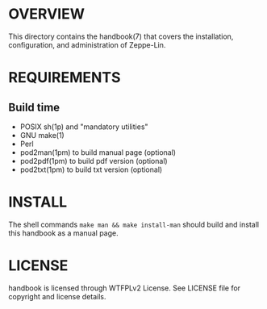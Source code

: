 OVERVIEW
========

This directory contains the handbook(7) that covers the installation,
configuration, and administration of Zeppe-Lin.


REQUIREMENTS
============

Build time
----------
  * POSIX sh(1p) and "mandatory utilities"
  * GNU make(1)
  * Perl
  * pod2man(1pm) to build manual page (optional)
  * pod2pdf(1pm) to build pdf version (optional)
  * pod2txt(1pm) to build txt version (optional)


INSTALL
=======

The shell commands `make man && make install-man` should build and
install this handbook as a manual page.


LICENSE
=======

handbook is licensed through WTFPLv2 License.
See LICENSE file for copyright and license details.
